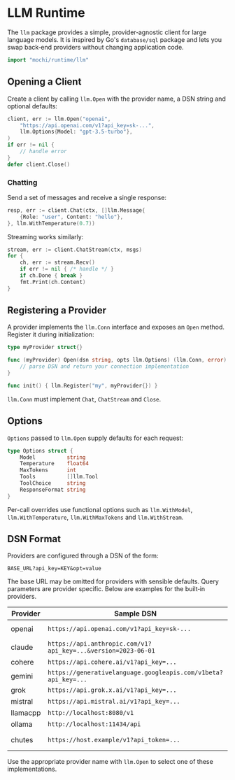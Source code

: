 # LLM Runtime

The `llm` package provides a simple, provider‑agnostic client for large language models.
It is inspired by Go's `database/sql` package and lets you swap back‑end providers
without changing application code.

```go
import "mochi/runtime/llm"
```

## Opening a Client

Create a client by calling `llm.Open` with the provider name, a DSN string and
optional defaults:

```go
client, err := llm.Open("openai",
    "https://api.openai.com/v1?api_key=sk-...",
    llm.Options{Model: "gpt-3.5-turbo"},
)
if err != nil {
    // handle error
}
defer client.Close()
```

### Chatting

Send a set of messages and receive a single response:

```go
resp, err := client.Chat(ctx, []llm.Message{
    {Role: "user", Content: "hello"},
}, llm.WithTemperature(0.7))
```

Streaming works similarly:

```go
stream, err := client.ChatStream(ctx, msgs)
for {
    ch, err := stream.Recv()
    if err != nil { /* handle */ }
    if ch.Done { break }
    fmt.Print(ch.Content)
}
```

## Registering a Provider

A provider implements the `llm.Conn` interface and exposes an `Open` method.
Register it during initialization:

```go
type myProvider struct{}

func (myProvider) Open(dsn string, opts llm.Options) (llm.Conn, error) {
    // parse DSN and return your connection implementation
}

func init() { llm.Register("my", myProvider{}) }
```

`llm.Conn` must implement `Chat`, `ChatStream` and `Close`.

## Options

`Options` passed to `llm.Open` supply defaults for each request:

```go
type Options struct {
    Model          string
    Temperature    float64
    MaxTokens      int
    Tools          []llm.Tool
    ToolChoice     string
    ResponseFormat string
}
```

Per-call overrides use functional options such as `llm.WithModel`,
`llm.WithTemperature`, `llm.WithMaxTokens` and `llm.WithStream`.

## DSN Format

Providers are configured through a DSN of the form:

```
BASE_URL?api_key=KEY&opt=value
```

The base URL may be omitted for providers with sensible defaults. Query
parameters are provider specific. Below are examples for the built‑in
providers.

| Provider | Sample DSN | Notes |
|----------|------------|-------|
| openai   | `https://api.openai.com/v1?api_key=sk-...` | base optional, defaults to `https://api.openai.com/v1` |
| claude   | `https://api.anthropic.com/v1?api_key=...&version=2023-06-01` | `version` defaults to `2023-06-01` |
| cohere   | `https://api.cohere.ai/v1?api_key=...` | base optional |
| gemini   | `https://generativelanguage.googleapis.com/v1beta?api_key=...` | base optional |
| grok     | `https://api.grok.x.ai/v1?api_key=...` | base optional |
| mistral  | `https://api.mistral.ai/v1?api_key=...` | base optional |
| llamacpp | `http://localhost:8080/v1` | no API key |
| ollama   | `http://localhost:11434/api` | no API key |
| chutes   | `https://host.example/v1?api_token=...` | base and `api_token` required |

Use the appropriate provider name with `llm.Open` to select one of these
implementations.

